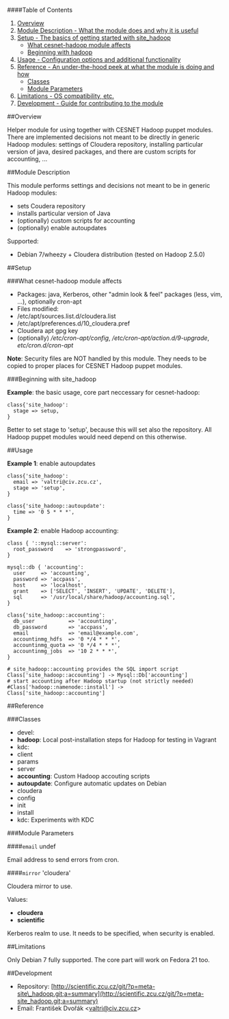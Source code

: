 ####Table of Contents

1. [Overview](#overview)
2. [Module Description - What the module does and why it is useful](#module-description)
3. [Setup - The basics of getting started with site\_hadoop](#setup)
    * [What cesnet-hadoop module affects](#what-site_hadoop-affects)
    * [Beginning with hadoop](#beginning-with-site_hadoop)
4. [Usage - Configuration options and additional functionality](#usage)
5. [Reference - An under-the-hood peek at what the module is doing and how](#reference)
    * [Classes](#classes)
    * [Module Parameters](#parameters)
5. [Limitations - OS compatibility, etc.](#limitations)
6. [Development - Guide for contributing to the module](#development)

<a name="overview"></a>
##Overview

Helper module for using together with CESNET Hadoop puppet modules. There are implemented decisions not meant to be directly in generic Hadoop modules: settings of Cloudera repository, installing particular version of java, desired packages, and there are custom scripts for accounting, ...

<a name="module-description"></a>
##Module Description

This module performs settings and decisions not meant to be in generic Hadoop modules:
* sets Coudera repository
* installs particular version of Java
* (optionally) custom scripts for accounting
* (optionally) enable autoupdates

Supported:

* Debian 7/wheezy + Cloudera distribution (tested on Hadoop 2.5.0)

<a name="setup"></a>
##Setup

<a name="what-hadoop-affects"></a>
###What cesnet-hadoop module affects

* Packages: java, Kerberos, other "admin look & feel" packages (less, vim, ...), optionally cron-apt
* Files modified:
 * /etc/apt/sources.list.d/cloudera.list
 * /etc/apt/preferences.d/10\_cloudera.pref
 * Cloudera apt gpg key
 * (optionally) */etc/cron-apt/config*, */etc/cron-apt/action.d/9-upgrade*, *etc/cron.d/cron-apt*

**Note**: Security files are NOT handled by this module. They needs to be copied to proper places for CESNET Hadoop puppet modules.

<a name="beginning-with-site_hadoop"></a>
###Beginning with site\_hadoop

**Example**: the basic usage, core part neccessary for cesnet-hadoop:

    class{'site_hadoop':
      stage => setup,
    }

Better to set stage to 'setup', because this will set also the repository. All Hadoop puppet modules would need depend on this otherwise.

<a name="usage"></a>
##Usage

**Example 1**: enable autoupdates

    class{'site_hadoop':
      email => 'valtri@civ.zcu.cz',
      stage => 'setup',
    }
    
    class{'site_hadoop::autoupdate':
      time => '0 5 * * *',
    }

**Example 2**: enable Hadoop accounting:

    class { '::mysql::server':
      root_password    => 'strongpassword',
    }
    
    mysql::db { 'accounting':
      user     => 'accounting',
      password => 'accpass',
      host     => 'localhost',
      grant    => ['SELECT', 'INSERT', 'UPDATE', 'DELETE'],
      sql      => '/usr/local/share/hadoop/accounting.sql',
    }
    
    class{'site_hadoop::accounting':
      db_user           => 'accounting',
      db_password       => 'accpass',
      email             => 'email@example.com',
      accountinmg_hdfs  => '0 */4 * * *',
      accountinmg_quota => '0 */4 * * *',
      accountinmg_jobs  => '10 2 * * *',
    }
    
    # site_hadoop::accounting provides the SQL import script
    Class['site_hadoop::accounting'] -> Mysql::Db['accounting']
    # start accounting after Hadoop startup (not strictly needed)
    #Class['hadoop::namenode::install'] -> Class['site_hadoop::accounting']

<a name="reference"></a>
##Reference

<a name="classes"></a>
###Classes

* devel:
 * **hadoop**: Local post-installation steps for Hadoop for testing in Vagrant
* kdc:
 * client
 * params
 * server
* **accounting**: Custom Hadoop accouting scripts
* **autoupdate**: Configure automatic updates on Debian
* cloudera
* config
* init
* install
* kdc: Experiments with KDC

<a name="parameters"></a>
###Module Parameters

####`email` undef

Email address to send errors from cron.

####`mirror` 'cloudera'

Cloudera mirror to use.

Values:
* **cloudera**
* **scientific**

Kerberos realm to use. It needs to be specified, when security is enabled.


<a name="limitations"></a>
##Limitations

Only Debian 7 fully supported. The core part will work on Fedora 21 too.

<a name="development"></a>
##Development

* Repository: [http://scientific.zcu.cz/git/?p=meta-site\_hadoop.git;a=summary](http://scientific.zcu.cz/git/?p=meta-site_hadoop.git;a=summary)
* Email: František Dvořák &lt;valtri@civ.zcu.cz&gt;
